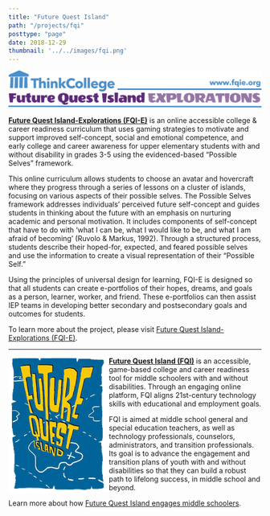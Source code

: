 ```yaml
---
title: "Future Quest Island"
path: "/projects/fqi"
posttype: "page"
date: 2018-12-29
thumbnail: '../../images/fqi.png'
---
```



![Future Quest Island-Explorations](../../images/tc-fqi-long.png)

**[Future Quest Island-Explorations (FQI-E)](https://thinkcollege.net/about/what-is-think-college/future-quest-island-explorations)** is an online accessible college & career readiness curriculum that uses gaming strategies to motivate and support improved self-concept, social and emotional competence, and early college and career awareness for upper elementary students with and without disability in grades 3-5 using the evidenced-based “Possible Selves” framework. 
 
This online curriculum allows students to choose an avatar and hovercraft where they progress through a series of lessons on a cluster of islands, focusing on various aspects of their possible selves. The Possible Selves framework addresses individuals’ perceived future self-concept and guides students in thinking about the future with an emphasis on nurturing academic and personal motivation. It includes components of self-concept that have to do with ‘what I can be, what I would like to be, and what I am afraid of becoming’ (Ruvolo & Markus, 1992). Through a structured process, students describe their hoped-for, expected, and feared possible selves and use the information to create a visual representation of their “Possible Self.” 
 
Using the principles of universal design for learning, FQI-E is designed so that all students can create e-portfolios of their hopes, dreams, and goals as a person, learner, worker, and friend. These e-portfolios can then assist IEP teams in developing better secondary and postsecondary goals and outcomes for students.

To learn more about the project, please visit [Future Quest Island-Explorations (FQI-E)](https://thinkcollege.net/about/what-is-think-college/future-quest-island-explorations).

---
<img src="../../images/FQI_Logo.gif" alt="Future Quest Island" style="float:left;">

**[Future Quest Island (FQI)](https://thinkcollege.net/about/what-is-think-college/future-quest-island)** is an accessible, game-based college and career readiness tool for middle schoolers with and without disabilities. Through an engaging online platform, FQI aligns 21st-century technology skills with educational and employment goals.

FQI is aimed at middle school general and special education teachers, as well as technology professionals, counselors, administrators, and transition professionals. Its goal is to advance the engagement and transition plans of youth with and without disabilities so that they can build a robust path to lifelong success, in middle school and beyond.

Learn more about how [Future Quest Island engages middle schoolers](https://thinkcollege.net/about/what-is-think-college/future-quest-island).

<br style="clear:both;">